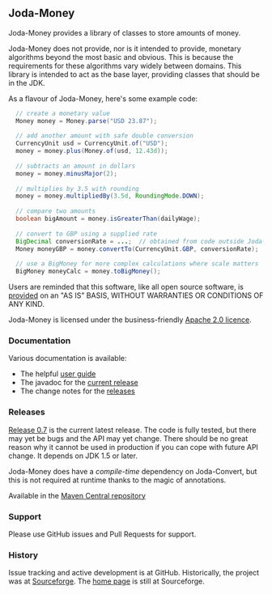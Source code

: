 
Joda-Money
------------

Joda-Money provides a library of classes to store amounts of money.

Joda-Money does not provide, nor is it intended to provide, monetary algorithms beyond the most basic and obvious.
This is because the requirements for these algorithms vary widely between domains.
This library is intended to act as the base layer, providing classes that should be in the JDK.

As a flavour of Joda-Money, here's some example code:

```java
  // create a monetary value
  Money money = Money.parse("USD 23.87");
  
  // add another amount with safe double conversion
  CurrencyUnit usd = CurrencyUnit.of("USD");
  money = money.plus(Money.of(usd, 12.43d));
  
  // subtracts an amount in dollars
  money = money.minusMajor(2);
  
  // multiplies by 3.5 with rounding
  money = money.multipliedBy(3.5d, RoundingMode.DOWN);
  
  // compare two amounts
  boolean bigAmount = money.isGreaterThan(dailyWage);
  
  // convert to GBP using a supplied rate
  BigDecimal conversionRate = ...;  // obtained from code outside Joda-Money
  Money moneyGBP = money.convertTo(CurrencyUnit.GBP, conversionRate);
  
  // use a BigMoney for more complex calculations where scale matters
  BigMoney moneyCalc = money.toBigMoney();
```

Users are reminded that this software, like all open source software, is <a href="license.html">provided</a>
on an "AS IS" BASIS, WITHOUT WARRANTIES OR CONDITIONS OF ANY KIND.

Joda-Money is licensed under the business-friendly [Apache 2.0 licence](https://github.com/JodaOrg/joda-money/blob/master/LICENSE.txt).


### Documentation
Various documentation is available:

* The helpful [user guide](http://joda-money.sourceforge.net/userguide.html)
* The javadoc for the [current release](http://joda-money.sourceforge.net/apidocs/index.html)
* The change notes for the [releases](http://joda-money.sourceforge.net/changes-report.html)


### Releases
[Release 0.7](http://sourceforge.net/projects/joda-money/files/joda-money/0.7/) is the current latest release.
The code is fully tested, but there may yet be bugs and the API may yet change.
There should be no great reason why it cannot be used in production if you can cope with future API change.
It depends on JDK 1.5 or later.

Joda-Money does have a <i>compile-time</i> dependency on Joda-Convert, but this is not required at runtime
thanks to the magic of annotations.

Available in the [Maven Central repository](http://search.maven.org/#artifactdetails|org.joda|joda-money|0.7|jar)


### Support
Please use GitHub issues and Pull Requests for support.


### History
Issue tracking and active development is at GitHub.
Historically, the project was at [Sourceforge](https://sourceforge.net/projects/joda-money/).
The [home page](http://joda-money.sourceforge.net/) is still at Sourceforge.
